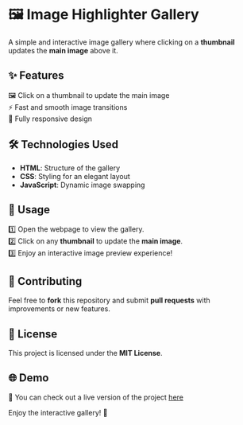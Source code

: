 # 🖼️ Image Highlighter Gallery  

A simple and interactive image gallery where clicking on a **thumbnail** updates the **main image** above it.  

## ✨ Features  

🖼 Click on a thumbnail to update the main image  
⚡ Fast and smooth image transitions  
📱 Fully responsive design  

## 🛠 Technologies Used  

- **HTML**: Structure of the gallery  
- **CSS**: Styling for an elegant layout  
- **JavaScript**: Dynamic image swapping  

## 🚀 Usage  

1️⃣ Open the webpage to view the gallery.  
2️⃣ Click on any **thumbnail** to update the **main image**.  
3️⃣ Enjoy an interactive image preview experience!  

## 🤝 Contributing  

Feel free to **fork** this repository and submit **pull requests** with improvements or new features.  

## 📜 License  

This project is licensed under the **MIT License**.  

## 🌐 Demo  
🔗 You can check out a live version of the project [here](https://lakshmipriyarajaram.github.io/Image-Highlighter-Gallery/)


Enjoy the interactive gallery! 🎉  
